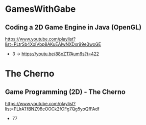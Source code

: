 # GamesWithGabe

## Coding a 2D Game Engine in Java (OpenGL)
https://www.youtube.com/playlist?list=PLtrSb4XxIVbp8AKuEAlwNXDxr99e3woGE
- 3 -> https://youtu.be/88oZT7Aum6s?t=422

# The Cherno
## Game Programming (2D) - The Cherno
https://www.youtube.com/playlist?list=PLlrATfBNZ98eOOCk2fOFg7Qg5yoQfFAdf
- 77